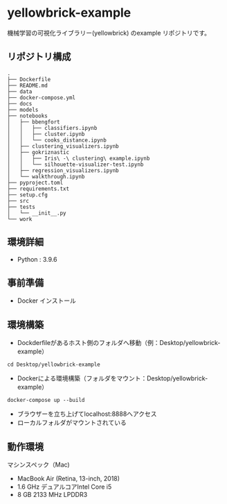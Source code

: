 # yellowbrick-example

機械学習の可視化ライブラリー(yellowbrick) のexample リポジトリです。

## リポジトリ構成

```
.
├── Dockerfile
├── README.md
├── data
├── docker-compose.yml
├── docs
├── models
├── notebooks
│   ├── bbengfort
│   │   ├── classifiers.ipynb
│   │   ├── cluster.ipynb
│   │   └── cooks_distance.ipynb
│   ├── clustering_visualizers.ipynb
│   ├── gokriznastic
│   │   ├── Iris\ -\ clustering\ example.ipynb
│   │   └── silhouette-visualizer-test.ipynb
│   ├── regression_visualizers.ipynb
│   └── walkthrough.ipynb
├── pyproject.toml
├── requirements.txt
├── setup.cfg
├── src
├── tests
│   └── __init__.py
└── work
```

## 環境詳細

- Python : 3.9.6

## 事前準備

- Docker インストール

## 環境構築

- Dockderfileがあるホスト側のフォルダへ移動（例：Desktop/yellowbrick-example）

```
cd Desktop/yellowbrick-example
```

- Dockerによる環境構築（フォルダをマウント：Desktop/yellowbrick-example）

```
docker-compose up --build
```

- ブラウザーを立ち上げてlocalhost:8888へアクセス
- ローカルフォルダがマウントされている

## 動作環境

マシンスペック（Mac)

- MacBook Air (Retina, 13-inch, 2018)
- 1.6 GHz デュアルコアIntel Core i5
- 8 GB 2133 MHz LPDDR3
